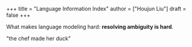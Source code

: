 +++
title = "Language Information Index"
author = ["Houjun Liu"]
draft = false
+++

What makes language modeling hard: **resolving ambiguity is hard**.

"the chef made her duck"
